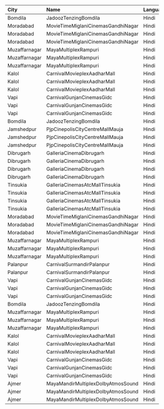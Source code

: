 | City          | Name                               | Language |  Time | Type            | Price | Capacity | Booked |
| :------------ | :--------------------------------- | :------- | ----: | :-------------- | ----: | -------: | -----: |
| Bomdila       | JadoozTenzingBomdila               | Hindi    | 10:00 | PlatinumCl      |  175₹ |       50 |     26 |
| Moradabad     | MovieTimeMiglaniCinemasGandhiNagar | Hindi    | 12:00 | Platinum        |  299₹ |        5 |      2 |
| Moradabad     | MovieTimeMiglaniCinemasGandhiNagar | Hindi    | 12:00 | Gold            |  149₹ |       58 |      0 |
| Moradabad     | MovieTimeMiglaniCinemasGandhiNagar | Hindi    | 12:00 | Silver          |  149₹ |       56 |      0 |
| Muzaffarnagar | MayaMultiplexRampuri               | Hindi    | 12:15 | Platinumclass   |  110₹ |       45 |     26 |
| Muzaffarnagar | MayaMultiplexRampuri               | Hindi    | 12:15 | Goldclass       |   90₹ |      167 |     85 |
| Muzaffarnagar | MayaMultiplexRampuri               | Hindi    | 12:15 | Silverclass     |   70₹ |       48 |     24 |
| Kalol         | CarnivalMovieplexAadharMall        | Hindi    | 13:00 | SilverOffline   |   90₹ |       48 |     24 |
| Kalol         | CarnivalMovieplexAadharMall        | Hindi    | 13:00 | GoldOffline     |  100₹ |      315 |    157 |
| Kalol         | CarnivalMovieplexAadharMall        | Hindi    | 13:00 | PlatinumOffline |  130₹ |       15 |      8 |
| Vapi          | CarnivalGunjanCinemasGidc          | Hindi    | 13:00 | PlatinumOffline |  150₹ |       85 |      0 |
| Vapi          | CarnivalGunjanCinemasGidc          | Hindi    | 13:00 | GoldOffline     |  150₹ |       55 |      0 |
| Vapi          | CarnivalGunjanCinemasGidc          | Hindi    | 13:00 | Silver          |  150₹ |       58 |      0 |
| Bomdila       | JadoozTenzingBomdila               | Hindi    | 13:00 | PlatinumCl      |  175₹ |       50 |     26 |
| Jamshedpur    | PjpCinepolisCityCentreMallMauja    | Hindi    | 13:55 | Normal          |  160₹ |       11 |      0 |
| Jamshedpur    | PjpCinepolisCityCentreMallMauja    | Hindi    | 13:55 | Executive       |  180₹ |       16 |      0 |
| Jamshedpur    | PjpCinepolisCityCentreMallMauja    | Hindi    | 13:55 | Premium         |  200₹ |       29 |      0 |
| Dibrugarh     | GalleriaCinemaDibrugarh            | Hindi    | 14:45 | Business        |  340₹ |       16 |      8 |
| Dibrugarh     | GalleriaCinemaDibrugarh            | Hindi    | 14:45 | Silver          |  100₹ |       58 |     29 |
| Dibrugarh     | GalleriaCinemaDibrugarh            | Hindi    | 14:45 | Gold            |  190₹ |       59 |     30 |
| Dibrugarh     | GalleriaCinemaDibrugarh            | Hindi    | 14:45 | Executive       |  240₹ |       94 |     47 |
| Tinsukia      | GalleriaCinemasAtcMallTinsukia     | Hindi    | 15:00 | Business        |  290₹ |       14 |      7 |
| Tinsukia      | GalleriaCinemasAtcMallTinsukia     | Hindi    | 15:00 | Silver          |  100₹ |       34 |     18 |
| Tinsukia      | GalleriaCinemasAtcMallTinsukia     | Hindi    | 15:00 | Gold            |  190₹ |       66 |     33 |
| Tinsukia      | GalleriaCinemasAtcMallTinsukia     | Hindi    | 15:00 | Platinum        |  240₹ |      123 |     61 |
| Moradabad     | MovieTimeMiglaniCinemasGandhiNagar | Hindi    | 15:00 | Platinum        |  299₹ |        5 |      0 |
| Moradabad     | MovieTimeMiglaniCinemasGandhiNagar | Hindi    | 15:00 | Gold            |  149₹ |       58 |      4 |
| Moradabad     | MovieTimeMiglaniCinemasGandhiNagar | Hindi    | 15:00 | Silver          |  149₹ |       56 |      0 |
| Muzaffarnagar | MayaMultiplexRampuri               | Hindi    | 15:15 | Platinumclass   |  110₹ |       45 |     26 |
| Muzaffarnagar | MayaMultiplexRampuri               | Hindi    | 15:15 | Goldclass       |   90₹ |      167 |     85 |
| Muzaffarnagar | MayaMultiplexRampuri               | Hindi    | 15:15 | Silverclass     |   70₹ |       48 |     24 |
| Palanpur      | CarnivalSurmandirPalanpur          | Hindi    | 15:30 | Balcony         |  130₹ |      215 |    109 |
| Palanpur      | CarnivalSurmandirPalanpur          | Hindi    | 15:30 | FirstClass      |  130₹ |      256 |    128 |
| Vapi          | CarnivalGunjanCinemasGidc          | Hindi    | 15:45 | PlatinumOffline |  150₹ |       85 |      0 |
| Vapi          | CarnivalGunjanCinemasGidc          | Hindi    | 15:45 | GoldOffline     |  150₹ |       55 |      0 |
| Vapi          | CarnivalGunjanCinemasGidc          | Hindi    | 15:45 | Silver          |  150₹ |       58 |      0 |
| Bomdila       | JadoozTenzingBomdila               | Hindi    | 16:00 | PlatinumCl      |  175₹ |       50 |     26 |
| Muzaffarnagar | MayaMultiplexRampuri               | Hindi    | 18:15 | Platinumclass   |  110₹ |       45 |     26 |
| Muzaffarnagar | MayaMultiplexRampuri               | Hindi    | 18:15 | Goldclass       |   90₹ |      167 |     85 |
| Muzaffarnagar | MayaMultiplexRampuri               | Hindi    | 18:15 | Silverclass     |   70₹ |       48 |     24 |
| Kalol         | CarnivalMovieplexAadharMall        | Hindi    | 18:30 | SilverOffline   |   90₹ |       48 |     24 |
| Kalol         | CarnivalMovieplexAadharMall        | Hindi    | 18:30 | GoldOffline     |  100₹ |      315 |    157 |
| Kalol         | CarnivalMovieplexAadharMall        | Hindi    | 18:30 | PlatinumOffline |  130₹ |       15 |      8 |
| Vapi          | CarnivalGunjanCinemasGidc          | Hindi    | 18:30 | PlatinumOffline |  150₹ |       85 |      0 |
| Vapi          | CarnivalGunjanCinemasGidc          | Hindi    | 18:30 | GoldOffline     |  150₹ |       55 |      0 |
| Vapi          | CarnivalGunjanCinemasGidc          | Hindi    | 18:30 | Silver          |  150₹ |       58 |      0 |
| Ajmer         | MayaMandirMultiplexDolbyAtmosSound | Hindi    | 19:00 | ClubA           |  112₹ |       20 |      0 |
| Ajmer         | MayaMandirMultiplexDolbyAtmosSound | Hindi    | 19:00 | ClubB           |  112₹ |       20 |     20 |
| Ajmer         | MayaMandirMultiplexDolbyAtmosSound | Hindi    | 19:00 | Premium         |   90₹ |      160 |     49 |